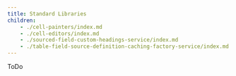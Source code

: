 ```yaml
---
title: Standard Libraries
children:
    - ./cell-painters/index.md
    - ./cell-editors/index.md
    - ./sourced-field-custom-headings-service/index.md
    - ./table-field-source-definition-caching-factory-service/index.md
---
```


ToDo
